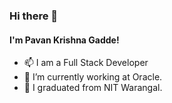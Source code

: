### Hi there 👋

#### I'm Pavan Krishna Gadde!

- 📫 I am a Full Stack Developer
- 🔭 I’m currently working at Oracle.
- 🌱 I graduated from NIT Warangal.

<!--
**PavanKrishnaGadde/PavanKrishnaGadde** is a ✨ _special_ ✨ repository because its `README.md` (this file) appears on your GitHub profile.

Here are some ideas to get you started:

- 🔭 I’m currently working on ...
- 🌱 I’m currently learning ...
- 👯 I’m looking to collaborate on ...
- 🤔 I’m looking for help with ...
- 💬 Ask me about ...
- 📫 How to reach me: ...
- 😄 Pronouns: ...
- ⚡ Fun fact: ...
-->
